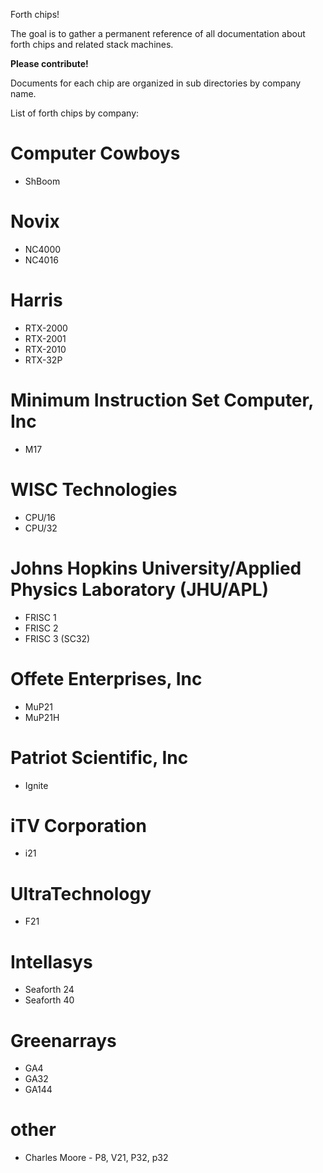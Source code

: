 
Forth chips!

The goal is to gather a permanent reference of all documentation
about forth chips and related stack machines.

**Please contribute!**

Documents for each chip are organized in sub directories by company name.

List of forth chips by company:

# Computer Cowboys
 - ShBoom

# Novix
 - NC4000
 - NC4016

# Harris
 - RTX-2000
 - RTX-2001
 - RTX-2010
 - RTX-32P

# Minimum Instruction Set Computer, Inc
 - M17

# WISC Technologies
 - CPU/16
 - CPU/32

# Johns Hopkins University/Applied Physics Laboratory (JHU/APL)
 - FRISC 1
 - FRISC 2
 - FRISC 3 (SC32)

# Offete Enterprises, Inc
 - MuP21
 - MuP21H

# Patriot Scientific, Inc
  - Ignite

# iTV Corporation
  - i21

# UltraTechnology
  - F21

# Intellasys
 - Seaforth 24
 - Seaforth 40

# Greenarrays
 - GA4
 - GA32
 - GA144

# other
 - Charles Moore - P8, V21, P32, p32
